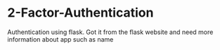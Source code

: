 # 2-Factor-Authentication
Authentication using flask. Got it from the flask website and need more information about app such as name
